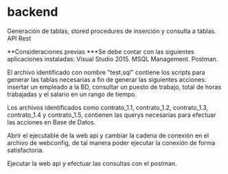 # backend
Generación de tablas, stored procedures de inserción y consulta a tablas. API Rest

**Consideraciones previas 
***Se debe contar con las siguientes aplicaciones instaladas:  Visual Studio 2015. MSQL Management. Postman.

El archivo identificado con nombre "test.sql" contiene los scripts para generar las tablas necesarias a fin de generar las siguientes acciones: insertar un empleado a la BD, consultar un puesto de trabajo, total de horas trabajadas y el salario en un rango de tiempo.

Los archivos identificados como contrato_1.1, contrato_1.2, contrato_1.3, contrato_1.4 y contrato_1.5, contienen las querys necesarias para efectuar las acciones en Base de Datos.

Abrir el ejecutable de la web api y cambiar la cadena de conexión en el archivo de webconfig, de tal manera poder ejecutar la conexión de forma satisfactoria.

Ejecutar la web api y efectuar las consultas con el postman.
